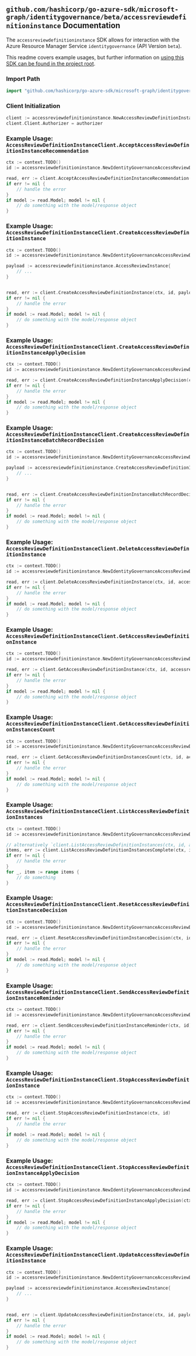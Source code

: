
## `github.com/hashicorp/go-azure-sdk/microsoft-graph/identitygovernance/beta/accessreviewdefinitioninstance` Documentation

The `accessreviewdefinitioninstance` SDK allows for interaction with the Azure Resource Manager Service `identitygovernance` (API Version `beta`).

This readme covers example usages, but further information on [using this SDK can be found in the project root](https://github.com/hashicorp/go-azure-sdk/tree/main/docs).

### Import Path

```go
import "github.com/hashicorp/go-azure-sdk/microsoft-graph/identitygovernance/beta/accessreviewdefinitioninstance"
```


### Client Initialization

```go
client := accessreviewdefinitioninstance.NewAccessReviewDefinitionInstanceClientWithBaseURI("https://management.azure.com")
client.Client.Authorizer = authorizer
```


### Example Usage: `AccessReviewDefinitionInstanceClient.AcceptAccessReviewDefinitionInstanceRecommendation`

```go
ctx := context.TODO()
id := accessreviewdefinitioninstance.NewIdentityGovernanceAccessReviewDefinitionIdInstanceID("accessReviewScheduleDefinitionIdValue", "accessReviewInstanceIdValue")

read, err := client.AcceptAccessReviewDefinitionInstanceRecommendation(ctx, id)
if err != nil {
	// handle the error
}
if model := read.Model; model != nil {
	// do something with the model/response object
}
```


### Example Usage: `AccessReviewDefinitionInstanceClient.CreateAccessReviewDefinitionInstance`

```go
ctx := context.TODO()
id := accessreviewdefinitioninstance.NewIdentityGovernanceAccessReviewDefinitionID("accessReviewScheduleDefinitionIdValue")

payload := accessreviewdefinitioninstance.AccessReviewInstance{
	// ...
}


read, err := client.CreateAccessReviewDefinitionInstance(ctx, id, payload)
if err != nil {
	// handle the error
}
if model := read.Model; model != nil {
	// do something with the model/response object
}
```


### Example Usage: `AccessReviewDefinitionInstanceClient.CreateAccessReviewDefinitionInstanceApplyDecision`

```go
ctx := context.TODO()
id := accessreviewdefinitioninstance.NewIdentityGovernanceAccessReviewDefinitionIdInstanceID("accessReviewScheduleDefinitionIdValue", "accessReviewInstanceIdValue")

read, err := client.CreateAccessReviewDefinitionInstanceApplyDecision(ctx, id)
if err != nil {
	// handle the error
}
if model := read.Model; model != nil {
	// do something with the model/response object
}
```


### Example Usage: `AccessReviewDefinitionInstanceClient.CreateAccessReviewDefinitionInstanceBatchRecordDecision`

```go
ctx := context.TODO()
id := accessreviewdefinitioninstance.NewIdentityGovernanceAccessReviewDefinitionIdInstanceID("accessReviewScheduleDefinitionIdValue", "accessReviewInstanceIdValue")

payload := accessreviewdefinitioninstance.CreateAccessReviewDefinitionInstanceBatchRecordDecisionRequest{
	// ...
}


read, err := client.CreateAccessReviewDefinitionInstanceBatchRecordDecision(ctx, id, payload)
if err != nil {
	// handle the error
}
if model := read.Model; model != nil {
	// do something with the model/response object
}
```


### Example Usage: `AccessReviewDefinitionInstanceClient.DeleteAccessReviewDefinitionInstance`

```go
ctx := context.TODO()
id := accessreviewdefinitioninstance.NewIdentityGovernanceAccessReviewDefinitionIdInstanceID("accessReviewScheduleDefinitionIdValue", "accessReviewInstanceIdValue")

read, err := client.DeleteAccessReviewDefinitionInstance(ctx, id, accessreviewdefinitioninstance.DefaultDeleteAccessReviewDefinitionInstanceOperationOptions())
if err != nil {
	// handle the error
}
if model := read.Model; model != nil {
	// do something with the model/response object
}
```


### Example Usage: `AccessReviewDefinitionInstanceClient.GetAccessReviewDefinitionInstance`

```go
ctx := context.TODO()
id := accessreviewdefinitioninstance.NewIdentityGovernanceAccessReviewDefinitionIdInstanceID("accessReviewScheduleDefinitionIdValue", "accessReviewInstanceIdValue")

read, err := client.GetAccessReviewDefinitionInstance(ctx, id, accessreviewdefinitioninstance.DefaultGetAccessReviewDefinitionInstanceOperationOptions())
if err != nil {
	// handle the error
}
if model := read.Model; model != nil {
	// do something with the model/response object
}
```


### Example Usage: `AccessReviewDefinitionInstanceClient.GetAccessReviewDefinitionInstancesCount`

```go
ctx := context.TODO()
id := accessreviewdefinitioninstance.NewIdentityGovernanceAccessReviewDefinitionID("accessReviewScheduleDefinitionIdValue")

read, err := client.GetAccessReviewDefinitionInstancesCount(ctx, id, accessreviewdefinitioninstance.DefaultGetAccessReviewDefinitionInstancesCountOperationOptions())
if err != nil {
	// handle the error
}
if model := read.Model; model != nil {
	// do something with the model/response object
}
```


### Example Usage: `AccessReviewDefinitionInstanceClient.ListAccessReviewDefinitionInstances`

```go
ctx := context.TODO()
id := accessreviewdefinitioninstance.NewIdentityGovernanceAccessReviewDefinitionID("accessReviewScheduleDefinitionIdValue")

// alternatively `client.ListAccessReviewDefinitionInstances(ctx, id, accessreviewdefinitioninstance.DefaultListAccessReviewDefinitionInstancesOperationOptions())` can be used to do batched pagination
items, err := client.ListAccessReviewDefinitionInstancesComplete(ctx, id, accessreviewdefinitioninstance.DefaultListAccessReviewDefinitionInstancesOperationOptions())
if err != nil {
	// handle the error
}
for _, item := range items {
	// do something
}
```


### Example Usage: `AccessReviewDefinitionInstanceClient.ResetAccessReviewDefinitionInstanceDecision`

```go
ctx := context.TODO()
id := accessreviewdefinitioninstance.NewIdentityGovernanceAccessReviewDefinitionIdInstanceID("accessReviewScheduleDefinitionIdValue", "accessReviewInstanceIdValue")

read, err := client.ResetAccessReviewDefinitionInstanceDecision(ctx, id)
if err != nil {
	// handle the error
}
if model := read.Model; model != nil {
	// do something with the model/response object
}
```


### Example Usage: `AccessReviewDefinitionInstanceClient.SendAccessReviewDefinitionInstanceReminder`

```go
ctx := context.TODO()
id := accessreviewdefinitioninstance.NewIdentityGovernanceAccessReviewDefinitionIdInstanceID("accessReviewScheduleDefinitionIdValue", "accessReviewInstanceIdValue")

read, err := client.SendAccessReviewDefinitionInstanceReminder(ctx, id)
if err != nil {
	// handle the error
}
if model := read.Model; model != nil {
	// do something with the model/response object
}
```


### Example Usage: `AccessReviewDefinitionInstanceClient.StopAccessReviewDefinitionInstance`

```go
ctx := context.TODO()
id := accessreviewdefinitioninstance.NewIdentityGovernanceAccessReviewDefinitionIdInstanceID("accessReviewScheduleDefinitionIdValue", "accessReviewInstanceIdValue")

read, err := client.StopAccessReviewDefinitionInstance(ctx, id)
if err != nil {
	// handle the error
}
if model := read.Model; model != nil {
	// do something with the model/response object
}
```


### Example Usage: `AccessReviewDefinitionInstanceClient.StopAccessReviewDefinitionInstanceApplyDecision`

```go
ctx := context.TODO()
id := accessreviewdefinitioninstance.NewIdentityGovernanceAccessReviewDefinitionIdInstanceID("accessReviewScheduleDefinitionIdValue", "accessReviewInstanceIdValue")

read, err := client.StopAccessReviewDefinitionInstanceApplyDecision(ctx, id)
if err != nil {
	// handle the error
}
if model := read.Model; model != nil {
	// do something with the model/response object
}
```


### Example Usage: `AccessReviewDefinitionInstanceClient.UpdateAccessReviewDefinitionInstance`

```go
ctx := context.TODO()
id := accessreviewdefinitioninstance.NewIdentityGovernanceAccessReviewDefinitionIdInstanceID("accessReviewScheduleDefinitionIdValue", "accessReviewInstanceIdValue")

payload := accessreviewdefinitioninstance.AccessReviewInstance{
	// ...
}


read, err := client.UpdateAccessReviewDefinitionInstance(ctx, id, payload)
if err != nil {
	// handle the error
}
if model := read.Model; model != nil {
	// do something with the model/response object
}
```
